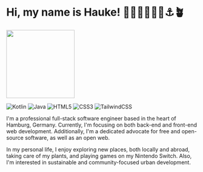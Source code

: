 # Hi, my name is Hauke! 👋🏻👨🏼‍💻🌊⚓️🪴

<a  href="https://github.com/haukesomm">
  <img height="180rem" src="https://github-readme-stats.vercel.app/api/top-langs/?username=haukesomm&theme=swift&layout=compact" />
</a>

![Kotlin](https://img.shields.io/badge/kotlin-%237F52FF.svg?style=for-the-badge&logo=kotlin&logoColor=white) ![Java](https://img.shields.io/badge/java-%23ED8B00.svg?style=for-the-badge&logo=oracle&logoColor=white) ![HTML5](https://img.shields.io/badge/html5-E34F26.svg?style=for-the-badge&logo=html5&logoColor=white) ![CSS3](https://img.shields.io/badge/css3-1572B6.svg?style=for-the-badge&logo=css3&logoColor=white) ![TailwindCSS](https://img.shields.io/badge/tailwindcss-%2338B2AC.svg?style=for-the-badge&logo=tailwind-css&logoColor=white)

I'm a professional full-stack software engineer based in the heart of Hamburg, Germany. Currently, I'm focusing on both back-end and front-end web development. Additionally, I'm a dedicated advocate for free and open-source software, as well as an open web.

In my personal life, I enjoy exploring new places, both locally and abroad, taking care of my plants, and playing games on my Nintendo Switch. Also, I'm interested in sustainable and community-focused urban development.